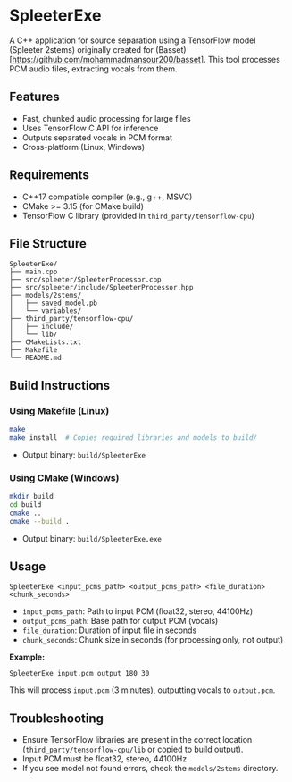 # SpleeterExe

A C++ application for source separation using a TensorFlow model (Spleeter 2stems) originally created for (Basset)[https://github.com/mohammadmansour200/basset]. This tool processes PCM audio files, extracting vocals from them.

## Features

- Fast, chunked audio processing for large files
- Uses TensorFlow C API for inference
- Outputs separated vocals in PCM format
- Cross-platform (Linux, Windows)

## Requirements

- C++17 compatible compiler (e.g., g++, MSVC)
- CMake >= 3.15 (for CMake build)
- TensorFlow C library (provided in `third_party/tensorflow-cpu`)

## File Structure

```
SpleeterExe/
├── main.cpp
├── src/spleeter/SpleeterProcessor.cpp
├── src/spleeter/include/SpleeterProcessor.hpp
├── models/2stems/
│   ├── saved_model.pb
│   └── variables/
├── third_party/tensorflow-cpu/
│   ├── include/
│   └── lib/
├── CMakeLists.txt
├── Makefile
└── README.md
```

## Build Instructions

### Using Makefile (Linux)

```sh
make
make install  # Copies required libraries and models to build/
```

- Output binary: `build/SpleeterExe`

### Using CMake (Windows)

```sh
mkdir build
cd build
cmake ..
cmake --build .
```

- Output binary: `build/SpleeterExe.exe`

## Usage

```
SpleeterExe <input_pcms_path> <output_pcms_path> <file_duration> <chunk_seconds>
```

- `input_pcms_path`: Path to input PCM (float32, stereo, 44100Hz)
- `output_pcms_path`: Base path for output PCM (vocals)
- `file_duration`: Duration of input file in seconds
- `chunk_seconds`: Chunk size in seconds (for processing only, not output)

**Example:**

```
SpleeterExe input.pcm output 180 30
```

This will process `input.pcm` (3 minutes), outputting vocals to `output.pcm`.

## Troubleshooting

- Ensure TensorFlow libraries are present in the correct location (`third_party/tensorflow-cpu/lib` or copied to build output).
- Input PCM must be float32, stereo, 44100Hz.
- If you see model not found errors, check the `models/2stems` directory.
